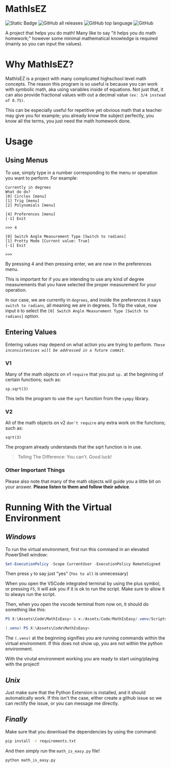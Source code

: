 MathIsEZ
=
![Static Badge](https://img.shields.io/badge/version-1.0-red)
![GitHub all releases](https://img.shields.io/github/downloads/DragonOfShuu/MathIsEZ/total)
![GitHub top language](https://img.shields.io/github/languages/top/DragonOfShuu/MathIsEZ)
![GitHub](https://img.shields.io/github/license/DragonOfShuu/MathIsEZ)

A project that helps you do math! Many like to say "it helps you do math homework;" however some minimal mathematical knowledge is required (mainly so you can input the values).

# Why MathIsEZ?

MathIsEZ is a project with many complicated highschool level math concepts. The reason this program is so useful is because you can work with symbolic math, aka using variables inside of equations. Not just that, it can also provide fractional values with out a decimal value `(ex: 3/4 instead of 0.75)`. 

This can be especially useful for repetitive yet obvious math that a teacher may give you for example; you already know the subject perfectly, you know all the terms, you just need the math homework done.

# Usage

Using Menus
-
To use, simply type in a number corresponding to the menu or operation you want to perform. For example:

```
Currently in degrees
What do do?
[0] Circles [menu]
[1] Trig [menu]
[2] Polynomials [menu]

[4] Preferences [menu]
[-1] Exit

>>> 4

[0] Switch Angle Measurement Type [Switch to radians]
[1] Pretty Mode [Current value: True]
[-1] Exit

>>>
```

By pressing 4 and then pressing enter, we are now in the preferences menu.

This is important for if you are intending to use any kind of degree measurements that you have selected the proper measurement for your operation.

In our case, we are currently in `degrees`, and inside the preferences it says `switch to radians`, all meaning we are in degrees. To flip the value, now input `0` to select the `[0] Switch Angle Measurement Type [Switch to radians]` option.

## Entering Values
Entering values may depend on what action you are trying to perform. *`These inconsistenices will be addressed in a future commit`*. 

### V1
Many of the math objects on v1 `require` that you put `sp.` at the beginning of certain functions; such as:
```
sp.sqrt(3)
```
This tells the program to use the `sqrt` function from the `sympy` library.

### V2
All of the math objects on v2 `don't require` any extra work on the functions; such as:
```
sqrt(3)
```
The program already understands that the sqrt function is in use.

> Telling The Difference: You can't. Good luck!

### Other Important Things

Please also note that many of the math objects will guide you a little bit on your answer. **Please listen to them and follow their advice**.

# Running With the Virtual Environment


*Windows*
-
To run the virtual environment, first run this command in an elevated PowerShell window:

```powershell
Set-ExecutionPolicy -Scope CurrentUser -ExecutionPolicy RemoteSigned
```

Then press `y` to say just "yes" (`Yes to all` is unnecessary)

When you open the VSCode integrated terminal by using the plus symbol, or pressing `F5`, it will ask you if it is ok to run the script. Make sure to allow it to always run the script.

Then, when you open the vscode terminal from now on, it should do something like this:

```powershell
PS X:\Assets\Code\MathIsEasy> & x:/Assets/Code/MathIsEasy/.venv/Scripts/Activate.ps1

(.venv) PS X:\Assets\Code\MathIsEasy>
```

The `(.venv)` at the beginning signifies you are running commands within the virtual environment. If this does not show up, you are not within the python environment.

With the virutal environment working you are ready to start using/playing with the project!

*Unix*
- 

Just make sure that the Python Extension is installed, and it should automatically work. If this isn't the case, either create a github issue so we can rectify the issue, or you can message me directly.

*Finally*
-
Make sure that you download the dependencies by using the command:

```bash
pip install -r requirements.txt
```
And then simply run the `math_is_easy.py` file!

```bash
python math_is_easy.py
```